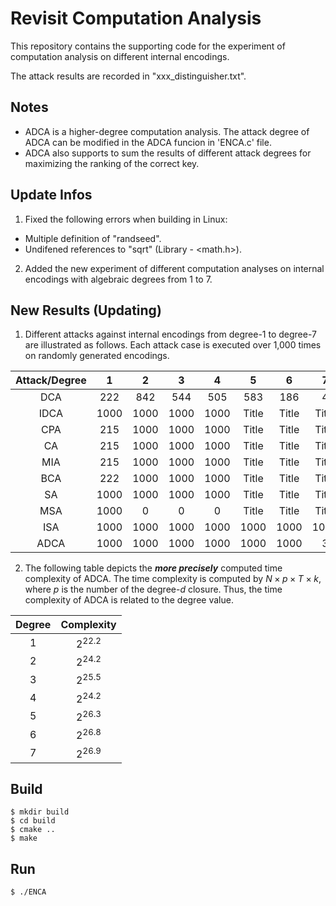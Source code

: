 # Revisit Computation Analysis

This repository contains the supporting code for the experiment of computation analysis on different internal encodings.

The attack results are recorded in "xxx_distinguisher.txt".

## Notes
- ADCA is a higher-degree computation analysis. The attack degree of ADCA can be modified in the ADCA funcion in 'ENCA.c' file.
- ADCA also supports to sum the results of different attack degrees for maximizing the ranking of the correct key.

## Update Infos
1. Fixed the following errors when building in Linux:
 - Multiple definition of "randseed".
 - Undifened references to "sqrt" (Library - <math.h>).

2. Added the new experiment of different computation analyses on internal encodings with algebraic degrees from 1 to 7.

## New Results (Updating)

1. Different attacks against internal encodings from degree-1 to degree-7 are illustrated as follows. Each attack case is executed over 1,000 times on randomly generated encodings.

| Attack/Degree   | 1    | 2    | 3    | 4    | 5    | 6    |7    |
| :----: | :----: | :----: | :----: | :----: | :----: | :----: | :----: |
| DCA    | 222    | 842    | 544    | 505    | 583    | 186    | 4      |
| IDCA   | 1000   | 1000   | 1000   | 1000   |Title   |Title   |Title   |
| CPA    | 215    | 1000   | 1000   | 1000   |Title   |Title   |Title   |
| CA     | 215    | 1000   | 1000   | 1000   |Title   |Title   |Title   |
| MIA    | 215    | 1000   | 1000   | 1000   |Title   |Title   |Title   |
| BCA    | 222    | 1000   | 1000   | 1000   |Title   |Title   |Title   |
| SA     | 1000   | 1000   | 1000   | 1000   |Title   |Title   |Title   |
| MSA    | 1000   | 0      | 0      | 0      |Title   |Title   |Title   |
| ISA    | 1000   | 1000   | 1000   | 1000   | 1000   | 1000   | 1000   |
| ADCA   | 1000   | 1000   | 1000   | 1000   | 1000   | 1000   | 3      |

2. The following table depicts the ***more precisely*** computed time complexity of ADCA. The time complexity is computed by $N\times p\times T\times k$, where $p$ is the number of the degree-$d$ closure. Thus, the time complexity of ADCA is related to the degree value.

| Degree | Complexity |
| :----: | :----:     |
| 1      | $2^{22.2}$ |
| 2      | $2^{24.2}$ |
| 3      | $2^{25.5}$ |
| 4      | $2^{24.2}$ |
| 5      | $2^{26.3}$ |
| 6      | $2^{26.8}$ |
| 7      | $2^{26.9}$ |

## Build

```
$ mkdir build
$ cd build
$ cmake ..
$ make
```

## Run

```
$ ./ENCA
```
